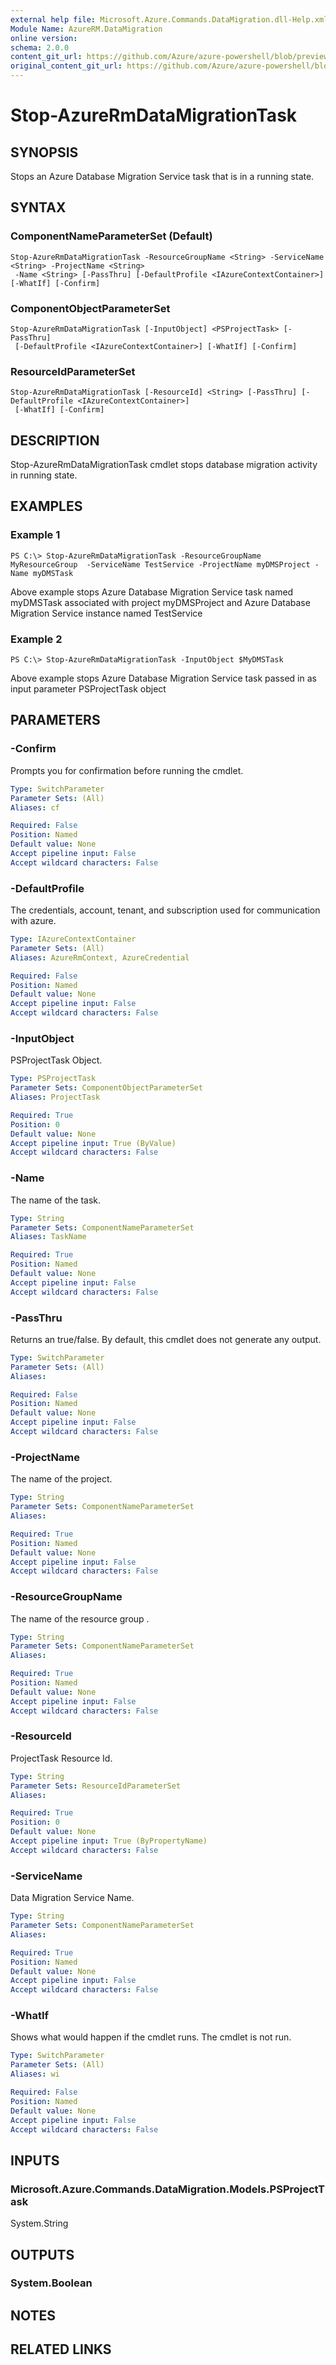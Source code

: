 ```yaml
---
external help file: Microsoft.Azure.Commands.DataMigration.dll-Help.xml
Module Name: AzureRM.DataMigration
online version:
schema: 2.0.0
content_git_url: https://github.com/Azure/azure-powershell/blob/preview/src/ResourceManager/DataMigration/Commands.DataMigration/help/Stop-AzureRmDataMigrationTask.md
original_content_git_url: https://github.com/Azure/azure-powershell/blob/preview/src/ResourceManager/DataMigration/Commands.DataMigration/help/Stop-AzureRmDataMigrationTask.md
---
```


# Stop-AzureRmDataMigrationTask

## SYNOPSIS
Stops an  Azure Database Migration Service task that is in a running state.

## SYNTAX

### ComponentNameParameterSet (Default)
```
Stop-AzureRmDataMigrationTask -ResourceGroupName <String> -ServiceName <String> -ProjectName <String>
 -Name <String> [-PassThru] [-DefaultProfile <IAzureContextContainer>] [-WhatIf] [-Confirm]
```

### ComponentObjectParameterSet
```
Stop-AzureRmDataMigrationTask [-InputObject] <PSProjectTask> [-PassThru]
 [-DefaultProfile <IAzureContextContainer>] [-WhatIf] [-Confirm]
```

### ResourceIdParameterSet
```
Stop-AzureRmDataMigrationTask [-ResourceId] <String> [-PassThru] [-DefaultProfile <IAzureContextContainer>]
 [-WhatIf] [-Confirm]
```

## DESCRIPTION
Stop-AzureRmDataMigrationTask cmdlet stops database migration activity in running state. 

## EXAMPLES

### Example 1
```
PS C:\> Stop-AzureRmDataMigrationTask -ResourceGroupName MyResourceGroup  -ServiceName TestService -ProjectName myDMSProject -Name myDMSTask
```

Above example stops Azure Database Migration Service task named myDMSTask associated with project myDMSProject and Azure Database Migration Service instance named TestService

### Example 2
```
PS C:\> Stop-AzureRmDataMigrationTask -InputObject $MyDMSTask
```

Above example stops Azure Database Migration Service task passed in as input parameter PSProjectTask object

## PARAMETERS

### -Confirm
Prompts you for confirmation before running the cmdlet.

```yaml
Type: SwitchParameter
Parameter Sets: (All)
Aliases: cf

Required: False
Position: Named
Default value: None
Accept pipeline input: False
Accept wildcard characters: False
```

### -DefaultProfile
The credentials, account, tenant, and subscription used for communication with azure.

```yaml
Type: IAzureContextContainer
Parameter Sets: (All)
Aliases: AzureRmContext, AzureCredential

Required: False
Position: Named
Default value: None
Accept pipeline input: False
Accept wildcard characters: False
```

### -InputObject
PSProjectTask Object.

```yaml
Type: PSProjectTask
Parameter Sets: ComponentObjectParameterSet
Aliases: ProjectTask

Required: True
Position: 0
Default value: None
Accept pipeline input: True (ByValue)
Accept wildcard characters: False
```

### -Name
The name of the task.

```yaml
Type: String
Parameter Sets: ComponentNameParameterSet
Aliases: TaskName

Required: True
Position: Named
Default value: None
Accept pipeline input: False
Accept wildcard characters: False
```

### -PassThru
Returns an true/false.
By default, this cmdlet does not generate any output.

```yaml
Type: SwitchParameter
Parameter Sets: (All)
Aliases: 

Required: False
Position: Named
Default value: None
Accept pipeline input: False
Accept wildcard characters: False
```

### -ProjectName
The name of the project.

```yaml
Type: String
Parameter Sets: ComponentNameParameterSet
Aliases: 

Required: True
Position: Named
Default value: None
Accept pipeline input: False
Accept wildcard characters: False
```

### -ResourceGroupName
The name of the resource group .

```yaml
Type: String
Parameter Sets: ComponentNameParameterSet
Aliases: 

Required: True
Position: Named
Default value: None
Accept pipeline input: False
Accept wildcard characters: False
```

### -ResourceId
ProjectTask Resource Id.

```yaml
Type: String
Parameter Sets: ResourceIdParameterSet
Aliases: 

Required: True
Position: 0
Default value: None
Accept pipeline input: True (ByPropertyName)
Accept wildcard characters: False
```

### -ServiceName
Data Migration Service Name.

```yaml
Type: String
Parameter Sets: ComponentNameParameterSet
Aliases: 

Required: True
Position: Named
Default value: None
Accept pipeline input: False
Accept wildcard characters: False
```

### -WhatIf
Shows what would happen if the cmdlet runs.
The cmdlet is not run.

```yaml
Type: SwitchParameter
Parameter Sets: (All)
Aliases: wi

Required: False
Position: Named
Default value: None
Accept pipeline input: False
Accept wildcard characters: False
```

## INPUTS

### Microsoft.Azure.Commands.DataMigration.Models.PSProjectTask
System.String


## OUTPUTS

### System.Boolean


## NOTES

## RELATED LINKS

